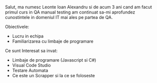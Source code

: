 Salut, ma numesc Leonte Ioan Alexandru si de acum 3 ani cand am facut primul curs in QA manual testing am  continuat sa-mi aprofundez cunostintele in domeniul IT mai ales pe partea de QA.

Obiectivele:
- Lucru in echipa
- Familiarizarea cu limbaje de programare

Ce sunt Interesat sa invat:
- Limbaje de programare (Javascript si C#)
- Visual Code Studio
- Testare Automata
- Ce este un Scrapper si la ce se foloseste
